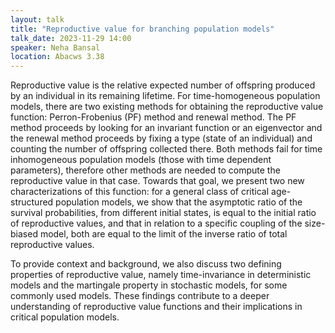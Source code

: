 ```yaml
---
layout: talk
title: "Reproductive value for branching population models"
talk_date: 2023-11-29 14:00
speaker: Neha Bansal
location: Abacws 3.38
---
```

Reproductive value is the relative expected number of offspring produced by an individual in its remaining lifetime. For time-homogeneous population models, there are two existing methods for obtaining the reproductive value function: Perron-Frobenius (PF) method and renewal method. The PF method proceeds by looking for an invariant function or an eigenvector and the renewal method proceeds by fixing a type (state of an individual) and counting the number of offspring collected there. Both methods fail for time inhomogeneous population models (those with time dependent parameters), therefore other methods are needed to compute the reproductive value in that case. Towards that goal, we present two new characterizations of this function: for a general class of critical age-structured population models, we show that the asymptotic ratio of the  survival probabilities, from different initial states, is equal to the initial ratio of reproductive values, and that in relation to a specific coupling of the size-biased model, both are equal to the limit of the inverse ratio of total reproductive values.



To provide context and background, we also discuss two defining properties of reproductive value, namely time-invariance in deterministic models and the martingale property in stochastic models, for some commonly used models. These findings contribute to a deeper understanding of reproductive value functions and their implications in critical population models.
